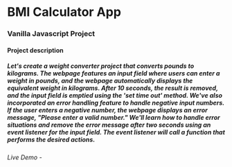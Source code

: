 # BMI Calculator App

### Vanilla Javascript Project

#### Project description

##### Let's create a weight converter project that converts pounds to kilograms. The webpage features an input field where users can enter a weight in pounds, and the webpage automatically displays the equivalent weight in kilograms. After 10 seconds, the result is removed, and the input field is emptied using the 'set time out' method. We've also incorporated an error handling feature to handle negative input numbers. If the user enters a negative number, the webpage displays an error message, "Please enter a valid number." We'll learn how to handle error situations and remove the error message after two seconds using an event listener for the input field. The event listener will call a function that performs the desired actions.

###### Live Demo -
